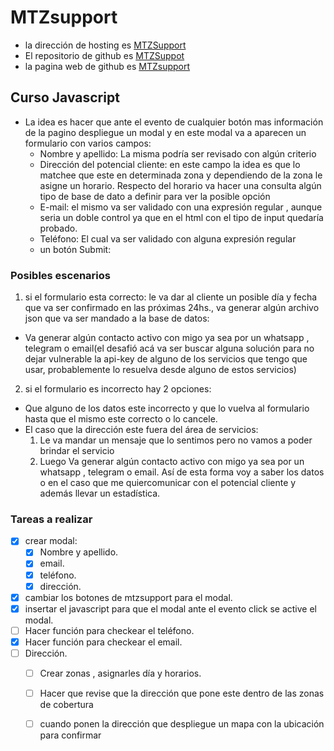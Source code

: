 # MTZsupport


- la dirección de hosting es [MTZSupport](https://mtzsupport.000webhostapp.com)
- El repositorio de github es [MTZSuppot](https://github.com/jslipak/jslipak.github.io)
- la pagina web de github es [MTZsupport](https://jslipak.github.io/)

## Curso Javascript
- La idea es hacer que ante el evento de cualquier botón mas información de la pagino despliegue un modal y en este modal va a aparecen un formulario con varios campos:
  - Nombre y apellido: La misma podría ser revisado con algún criterio
  - Dirección del potencial cliente: en este campo la idea es que lo matchee que este en determinada zona y dependiendo de la zona le asigne un horario. Respecto del horario va hacer una consulta algún tipo de base de dato a definir para ver la posible opción
  - E-mail: el mismo va ser validado con una expresión regular , aunque seria un doble control ya que en el html con el tipo de input quedaría probado.
  - Teléfono: El cual va ser validado con alguna expresión regular
  - un botón Submit:
### Posibles escenarios
1. si el formulario esta correcto:  le va dar al cliente un posible día y fecha que va ser confirmado en las próximas 24hs., va generar algún archivo json que va ser mandado a la base de datos:
  - Va generar algún contacto activo con migo ya sea por un whatsapp , telegram o email(el desafió acá va ser buscar alguna solución para no dejar vulnerable la api-key de alguno de los servicios que tengo que usar, probablemente lo resuelva desde alguno de estos servicios)
2. si el formulario es incorrecto hay 2 opciones:
  - Que alguno de los datos este incorrecto y que lo vuelva al formulario hasta que el mismo este correcto o lo cancele.
  - El caso que la  dirección este fuera del área de servicios: 
    1. Le va mandar un mensaje que lo sentimos pero no vamos a poder brindar el servicio
    2. Luego Va generar algún contacto activo con migo ya sea por un whatsapp , telegram o email. Así de esta forma voy a saber los datos o en el caso que me quiercomunicar con el potencial cliente y además llevar un estadística.

### Tareas a realizar 
- [x] crear modal: 
  - [x] Nombre y apellido.
  - [x] email.
  - [x] teléfono.
  - [x] dirección.
- [x] cambiar los botones de mtzsupport para el modal.
- [x] insertar el javascript para que el modal ante el evento click se active el modal.
- [  ] Hacer función para checkear el teléfono.
- [x] Hacer función para checkear el email.
- [  ] Dirección.
  - [  ] Crear zonas , asignarles día y horarios.
  - [  ] Hacer que revise que la dirección que pone este dentro de las zonas de cobertura
  - [  ] cuando ponen la dirección que despliegue un mapa con la ubicación para confirmar


